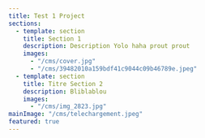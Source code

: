 ```yaml
---
title: Test 1 Project
sections:
  - template: section
    title: Section 1
    description: Description Yolo haha prout prout
    images:
      - "/cms/cover.jpg"
      - "/cms/39482010a159bdf41c9044c09b46789e.jpeg"
  - template: section
    title: Titre Section 2
    description: Bliblablou
    images:
      - "/cms/img_2823.jpg"
mainImage: "/cms/telechargement.jpeg"
featured: true
---
```

